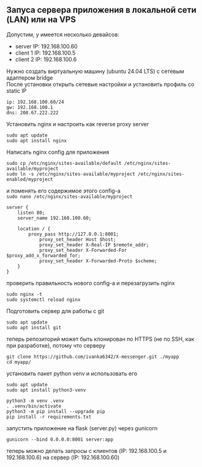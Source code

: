 ## Запуса сервера приложения в локальной сети (LAN) или на VPS

Допустим, у имеется несколько девайсов:<br>
* server IP: 192.168.100.60
* client 1 IP: 192.168.100.5
* client 2 IP: 192.168.100.6

Нужно создать виртуальную машину (ubuntu 24.04 LTS) с сетевым адаптером bridge<br>
После установки открыть сетевые настройки и установить профиль со static IP<br>
```
ip: 192.168.100.60/24
gw: 192.168.100.1
dns: 208.67.222.222
```

Установить nginx и настроить как reverse proxy server<br>
```
sudo apt update
sudo apt install nginx
```

Написать nginx config для приложения<br>
```
sudo cp /etc/nginx/sites-available/default /etc/nginx/sites-available/myproject
sudo ln -s /etc/nginx/sites-available/myproject /etc/nginx/sites-enabled/myproject
```

и поменять его содержимое этого config-а<br>
`sudo nano /etc/nginx/sites-available/myproject`
```
server {
	listen 80;
	server_name 192.168.100.60;

	location / {
		proxy_pass http://127.0.0.1:8001;
        	proxy_set_header Host $host;
        	proxy_set_header X-Real-IP $remote_addr;
        	proxy_set_header X-Forwarded-For $proxy_add_x_forwarded_for;
        	proxy_set_header X-Forwarded-Proto $scheme;
	}
}
```

проверить правильность нового config-а и перезагрузить nginx<br>
```
sudo nginx -t
sudo systemctl reload nginx
```

Подготовить сервер для работы с git<br>
```
sudo apt update
sudo apt install git
```

теперь репозиторий может быть клонирован по HTTPS (не по SSH, как при разработке), потому что серверу<br>
```
git clone https://github.com/ivanka6342/X-messenger.git ./myapp
cd myapp/
```

установить пакет python venv и использовать его<br>
```
sudo apt update
sudo apt install python3-venv

python3 -m venv .venv
. .venv/bin/activate
python3 -m pip install --upgrade pip
pip install -r requirements.txt
```

запустить приложение на flask (server.py) через gunicorn<br>
```
gunicorn --bind 0.0.0.0:8001 server:app
```

теперь можно делать запросы с клиентов (IP: 192.168.100.5 и 192.168.100.6) на сервер (IP: 192.168.100.60)<br>
